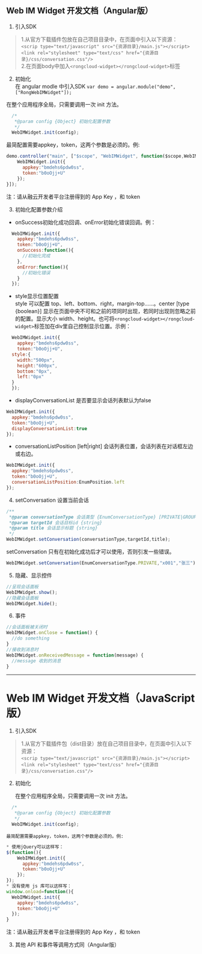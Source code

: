 ## Web IM Widget 开发文档（Angular版）

1. 引入SDK
> 1.从官方下载插件包放在自己项目目录中，在页面中引入以下资源：  
> `<scrip type="text/javascript" src="{资源目录}/main.js"></script>`  
  `<link rel="stylesheet" type="text/css" href="{资源目录}/css/conversation.css"/>`  
> 2.在页面body中加入`<rongcloud-widget></rongcloud-widget>`标签

2. 初始化  
在 angular modle 中引入SDK `var demo = angular.module("demo", ["RongWebIMWidget"]);`

  在整个应用程序全局，只需要调用一次 init 方法。  
```javascript
  /*
   *@param config {Object} 初始化配置参数
   */  
  WebIMWidget.init(config);  
```
  最简配置需要appkey，token，这两个参数是必须的。例:
```javascript
demo.controller("main", ["$scope", "WebIMWidget", function($scope,WebIMWidget) {
    WebIMWidget.init({
      appkey:"bmdehs6pdw0ss",
      token:"b0oOjj+U"
    });
}]);
```
注：请从融云开发者平台注册得到的 App Key ，和 token

3. 初始化配置参数介绍  
  * onSuccess初始化成功回调、onError初始化错误回调。例：
```javascript
  WebIMWidget.init({
    appkey:"bmdehs6pdw0ss",
    token:"b0oOjj+U",
    onSuccess:function(){
      //初始化完成
    },
    onError:function(){
      //初始化错误
    }
  });
```
  * style显示位置配置  
  style 可以配置 top、left、bottom、right，margin-top……。center [type {boolean}] 显示在页面中央不可和之前的项同时出现，若同时出现则忽略之前的配置。显示大小 width、height。也可将`<rongcloud-widget></rongcloud-widget>`标签加在div里自己控制显示位置。示例：
  ```javascript
	WebIMWidget.init({
	  appkey:"bmdehs6pdw0ss",
	  token:"b0oOjj+U",
    style:{
      width:"500px",
      height:"600px",
      bottom:"0px",
      left:"0px"
    }
	});
  ```
  * displayConversationList 是否要显示会话列表默认为false
  ```javascript
  WebIMWidget.init({
    appkey:"bmdehs6pdw0ss",
    token:"b0oOjj+U",
    displayConversationList:true
  });
  ```
  * conversationListPosition [left|right] 会话列表位置，会话列表在对话框左边或右边。
  ```javascript
  WebIMWidget.init({
    appkey:"bmdehs6pdw0ss",
    token:"b0oOjj+U",
    conversationListPosition:EnumPosition.left
  });
  ```
4. setConversation 设置当前会话  
  ```javascript
  /**
   *@param conversationType 会话类型 {EnumConversationType} [PRIVATE|GROUP……]
   *@param targetId 会话目标id {string}
   *@param title 会话显示标题 {string}
   */
  WebIMWidget.setConversation(conversationType,targetId,title);
  ```
  setConversation 只有在初始化成功后才可以使用，否则引发一些错误。
  ```javascript
  WebIMWidget.setConversation(EnumConversationType.PRIVATE,"x001","张三");
  ```
5. 隐藏、显示控件
```javascript
//呈现会话面板
WebIMWidget.show();
//隐藏会话面板
WebIMWidget.hide();
```
6. 事件
```javascript
//会话面板被关闭时
WebIMWidget.onClose = function() {
  //do something
}
//接收到消息时
WebIMWidget.onReceivedMessage = function(message) {
  //message 收到的消息
}
```

---

# Web IM Widget 开发文档（JavaScript版）

1. 引入SDK
> 1.从官方下载插件包（dist目录）放在自己项目目录中，在页面中引入以下资源：  
> `<scrip type="text/javascript" src="{资源目录}/main.js"></script>`  
  `<link rel="stylesheet" type="text/css" href="{资源目录}/css/conversation.css"/>`  

2. 初始化  

    在整个应用程序全局，只需要调用一次 init 方法。  
  ```javascript
    /*
     *@param config {Object} 初始化配置参数
     */  
    WebIMWidget.init(config);  
  ```
    最简配置需要appkey，token，这两个参数是必须的。例:
  ```javascript
  * 使用jQuery可以这样写：
  $(function(){
      WebIMWidget.init({
        appkey:"bmdehs6pdw0ss",
        token:"b0oOjj+U"
      });
  });
  * 没有使用 js 库可以这样写：
  window.onload=function(){
    WebIMWidget.init({
      appkey:"bmdehs6pdw0ss",
      token:"b0oOjj+U"
    });
  }
  ```
  注：请从融云开发者平台注册得到的 App Key ，和 token

3. 其他 API 和事件等调用方式同（Angular版）
